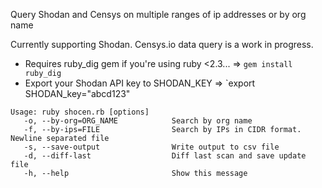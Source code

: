 Query Shodan and Censys on multiple ranges of ip addresses or by org name

Currently supporting Shodan. Censys.io data query is a work in progress.

* Requires ruby_dig gem if you're using ruby <2.3... => `gem install ruby_dig`
* Export your Shodan API key to SHODAN_KEY           => `export SHODAN_key="abcd123"

```
Usage: ruby shocen.rb [options]
   -o, --by-org=ORG_NAME            Search by org name
   -f, --by-ips=FILE                Search by IPs in CIDR format. Newline separated file
   -s, --save-output                Write output to csv file
   -d, --diff-last                  Diff last scan and save update file
   -h, --help                       Show this message
```
